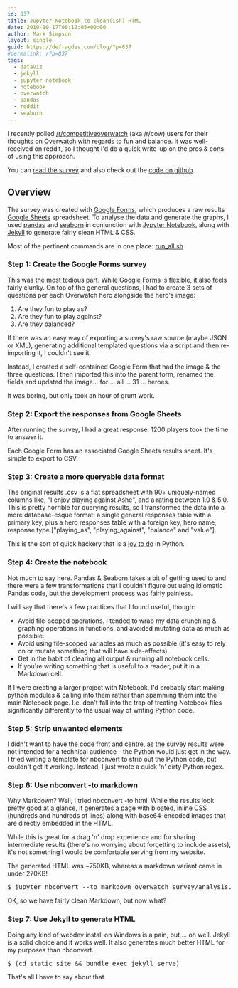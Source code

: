 ```yaml
---
id: 837
title: Jupyter Notebook to clean(ish) HTML
date: 2019-10-17T00:12:05+00:00
author: Mark Simpson
layout: single
guid: https://defragdev.com/blog/?p=837
#permalink: /?p=837
tags:
  - dataviz
  - jekyll
  - jupyter notebook
  - notebook
  - overwatch
  - pandas
  - reddit
  - seaborn
---
```

I recently polled [/r/competitiveoverwatch](https://reddit.com/r/competitiveoverwatch) (aka /r/cow) users for their thoughts on [Overwatch](https://playoverwatch.com/en-gb/) with regards to fun and balance. It was well-received on reddit, so I thought I'd do a quick write-up on the pros & cons of using this approach.

You can [read the survey](https://defragdev.com/overwatch_surveys/2019_09/) and also check out the [code on github](https://github.com/marksimpson82/overwatch_survey).

## Overview

The survey was created with [Google Forms](https://www.google.com/forms/about/), which produces a raw results [Google Sheets](https://www.google.com/sheets/about/) spreadsheet. To analyse the data and generate the graphs, I used [pandas](https://pandas.pydata.org/) and [seaborn](https://seaborn.pydata.org/) in conjunction with [Jypyter Notebook](https://jupyter.org/), along with [Jekyll](https://jekyllrb.com/) to generate fairly clean HTML & CSS.

Most of the pertinent commands are in one place: [run_all.sh](https://github.com/marksimpson82/overwatch_survey/blob/master/run_all.sh)

<!--more-->

### Step 1: Create the Google Forms survey

This was the most tedious part. While Google Forms is flexible, it also feels fairly clunky. On top of the general questions, I had to create 3 sets of questions per each Overwatch hero alongside the hero's image:

  1. Are they fun to play as?
  2. Are they fun to play against?
  3. Are they balanced?

If there was an easy way of exporting a survey's raw source (maybe JSON or XML), generating additional templated questions via a script and then re-importing it, I couldn't see it.

Instead, I created a self-contained Google Form that had the image & the three questions. I then imported this into the parent form, renamed the fields and updated the image... for ... all ... 31 ... heroes.

It was boring, but only took an hour of grunt work.

### Step 2: Export the responses from Google Sheets

After running the survey, I had a great response: 1200 players took the time to answer it.

Each Google Form has an associated Google Sheets results sheet. It's simple to export to CSV.

### Step 3: Create a more queryable data format

The original results .csv is a flat spreadsheet with 90+ uniquely-named columns like, "<span data-sheets-value="{&quot;1&quot;:2,&quot;2&quot;:&quot;I enjoy playing against Ashe&quot;}">I enjoy playing against Ashe</span>", and a rating between 1.0 & 5.0. This is pretty horrible for querying results, so I transformed the data into a more database-esque format: a single general responses table with a primary key, plus a hero responses table with a foreign key, hero name, response type ["playing\_as", "playing\_against", "balance" and "value"].

This is the sort of quick hackery that is a [joy to do](https://github.com/marksimpson82/overwatch_survey/blob/master/overwatch_survey/split_into_tables.py) in Python.

### Step 4: Create the notebook

Not much to say here. Pandas & Seaborn takes a bit of getting used to and there were a few transformations that I couldn't figure out using idiomatic Pandas code, but the development process was fairly painless.

I will say that there's a few practices that I found useful, though:

  * Avoid file-scoped operations. I tended to wrap my data crunching & graphing operations in functions, and avoided mutating data as much as possible.
  * Avoid using file-scoped variables as much as possible (it's easy to rely on or mutate something that will have side-effects).
  * Get in the habit of clearing all output & running all notebook cells.
  * If you're writing something that is useful to a reader, put it in a Markdown cell.

If I were creating a larger project with Notebook, I'd probably start making python modules & calling into them rather than spamming them into the main Notebook page. I.e. don't fall into the trap of treating Notebook files significantly differently to the usual way of writing Python code.

### Step 5: Strip unwanted elements

I didn't want to have the code front and centre, as the survey results were not intended for a technical audience - the Python would just get in the way. I tried writing a template for nbconvert to strip out the Python code, but couldn't get it working. Instead, I just wrote a quick 'n' dirty Python regex.

### Step 6: Use nbconvert -to markdown

Why Markdown? Well, I tried nbconvert -to html. While the results look pretty good at a glance, it generates a page with bloated, inline CSS (hundreds and hundreds of lines) along with base64-encoded images that are directly embedded in the HTML.

While this is great for a drag 'n' drop experience and for sharing intermediate results (there's no worrying about forgetting to include assets), it's not something I would be comfortable serving from my website.

The generated HTML was ~750KB, whereas a markdown variant came in under 270KB!

<pre class="crayon-selected">$ jupyter nbconvert --to markdown overwatch_survey/analysis.ipynb --output-dir <span class="pl-s"><span class="pl-pds">"</span>static_site<span class="pl-pds">"</span></span></pre>

OK, so we have fairly clean Markdown, but now what?

### Step 7: Use Jekyll to generate HTML

Doing any kind of webdev install on Windows is a pain, but ... oh well. Jekyll is a solid choice and it works well. It also generates much better HTML for my purposes than nbconvert.<span class="pl-s"><span class="pl-pds"><br /> </span></span>

<pre class="">$ (cd static_site <span class="pl-k">&&</span> bundle <span class="pl-c1">exec</span> jekyll serve)</pre>

That's all I have to say about that.